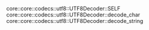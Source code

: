 core::core::codecs::utf8::UTF8Decoder::SELF
core::core::codecs::utf8::UTF8Decoder::decode_char
core::core::codecs::utf8::UTF8Decoder::decode_string